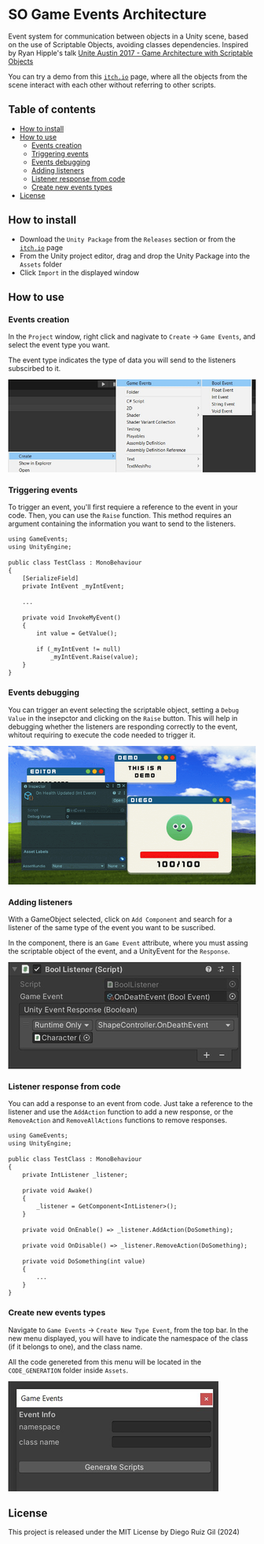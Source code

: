 # SO Game Events Architecture

Event system for communication between objects in a Unity scene, based on the use of Scriptable Objects, avoiding classes dependencies. Inspired by Ryan Hipple's talk [Unite Austin 2017 - Game Architecture with Scriptable Objects](https://www.youtube.com/watch?v=raQ3iHhE_Kk)

You can try a demo from this [`itch.io`](https://diegorg64.itch.io/so-game-events-architecture) page, where all the objects from the scene interact with each other without referring to other scripts.

## Table of contents
- [How to install](#how-to-install)
- [How to use](#how-to-use)
    - [Events creation](#events-creation)
    - [Triggering events](#triggering-events)
    - [Events debugging](#events-debugging)
    - [Adding listeners](#adding-listeners)
    - [Listener response from code](#listener-response-from-code)
    - [Create new events types](#create-new-events-types)
- [License](#license)


## How to install
- Download the `Unity Package` from the `Releases` section or from the [`itch.io`](https://diegorg64.itch.io/so-game-events-architecture) page
- From the Unity project editor, drag and drop the Unity Package into the `Assets` folder
- Click `Import` in the displayed window

## How to use

### Events creation
In the `Project` window, right click and nagivate to `Create` -> `Game Events`, and select the event type you want.

The event type indicates the type of data you will send to the listeners subscirbed to it.

![Create Event](Images/game-events-create.jpg)

### Triggering events
To trigger an event, you'll first requiere a reference to the event in your code. Then, you can use the `Raise` function. This method requires an argument containing the information you want to send to the listeners.

```CSharp
using GameEvents;
using UnityEngine;

public class TestClass : MonoBehaviour
{
    [SerializeField]
    private IntEvent _myIntEvent;

    ...

    private void InvokeMyEvent()
    {
        int value = GetValue();

        if (_myIntEvent != null)
            _myIntEvent.Raise(value);
    }
}
```

### Events debugging
You can trigger an event selecting the scriptable object, setting a `Debug Value` in the insepctor and clicking on the `Raise` button. This will help in debugging whether the listeners are responding correctly to the event, whitout requiring to execute the code needed to trigger it.

![Event debugging](Images/event-debugging.gif)

### Adding listeners
With a GameObject selected, click on `Add Component` and search for a listener of the same type of the event you want to be suscribed.

In the component, there is an `Game Event` attribute, where you must assing the scriptable object of the event, and a UnityEvent for the `Response`.

![Listener](Images/listener.jpg)

### Listener response from code
You can add a response to an event from code. Just take a reference to the listener and use the `AddAction` function to add a new response, or the `RemoveAction` and `RemoveAllActions` functions to remove responses.

```CSharp
using GameEvents;
using UnityEngine;

public class TestClass : MonoBehaviour
{
    private IntListener _listener;

    private void Awake()
    {
        _listener = GetComponent<IntListener>();
    }

    private void OnEnable() => _listener.AddAction(DoSomething);

    private void OnDisable() => _listener.RemoveAction(DoSomething);

    private void DoSomething(int value)
    {
        ...
    }
}
```

### Create new events types
Navigate to `Game Events` -> `Create New Type Event`, from the top bar. In the new menu displayed, you will have to indicate the namespace of the class (if it belongs to one), and the class name.

All the code genereted from this menu will be located in the `CODE_GENERATION` folder inside `Assets`.

![Create new event type](Images/menu-item.jpg)
 
## License
This project is released under the MIT License by Diego Ruiz Gil (2024)
